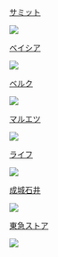 
[サミット](https://pokanpo.com/tags/サミット)

![](https://pokanpo.com/shops/サミット.png)

[ベイシア](https://pokanpo.com/tags/ベイシア)

![](https://pokanpo.com/shops/ベイシア.png)

[ベルク](https://pokanpo.com/tags/ベルク)

![](https://pokanpo.com/shops/ベルク.png)

[マルエツ](https://pokanpo.com/tags/マルエツ)

![](https://pokanpo.com/shops/マルエツ.png)

[ライフ](https://pokanpo.com/tags/ライフ)

![](https://pokanpo.com/shops/ライフ.png)

[成城石井](https://pokanpo.com/tags/成城石井)

![](https://pokanpo.com/shops/成城石井.png)

[東急ストア](https://pokanpo.com/tags/東急ストア)

![](https://pokanpo.com/shops/東急ストア.png)
